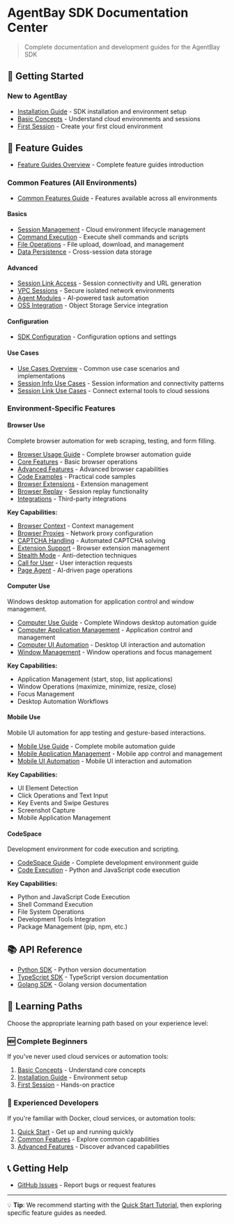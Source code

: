# AgentBay SDK Documentation Center

> Complete documentation and development guides for the AgentBay SDK

## 📖 Getting Started

### New to AgentBay
- [Installation Guide](quickstart/installation.md) - SDK installation and environment setup
- [Basic Concepts](quickstart/basic-concepts.md) - Understand cloud environments and sessions
- [First Session](quickstart/first-session.md) - Create your first cloud environment


## 🔧 Feature Guides

- [Feature Guides Overview](guides/README.md) - Complete feature guides introduction

### Common Features (All Environments)
- [Common Features Guide](guides/common-features/README.md) - Features available across all environments

#### Basics
- [Session Management](guides/common-features/basics/session-management.md) - Cloud environment lifecycle management
- [Command Execution](guides/common-features/basics/command-execution.md) - Execute shell commands and scripts
- [File Operations](guides/common-features/basics/file-operations.md) - File upload, download, and management
- [Data Persistence](guides/common-features/basics/data-persistence.md) - Cross-session data storage

#### Advanced
- [Session Link Access](guides/common-features/advanced/session-link-access.md) - Session connectivity and URL generation
- [VPC Sessions](guides/common-features/advanced/vpc-sessions.md) - Secure isolated network environments
- [Agent Modules](guides/common-features/advanced/agent-modules.md) - AI-powered task automation
- [OSS Integration](guides/common-features/advanced/oss-integration.md) - Object Storage Service integration

#### Configuration
- [SDK Configuration](guides/common-features/configuration/sdk-configuration.md) - Configuration options and settings

#### Use Cases
- [Use Cases Overview](guides/common-features/use-cases/README.md) - Common use case scenarios and implementations
- [Session Info Use Cases](guides/common-features/use-cases/session-info-use-cases.md) - Session information and connectivity patterns
- [Session Link Use Cases](guides/common-features/use-cases/session-link-use-cases.md) - Connect external tools to cloud sessions

### Environment-Specific Features

#### Browser Use
Complete browser automation for web scraping, testing, and form filling.

- [Browser Usage Guide](guides/browser-use/README.md) - Complete browser automation guide
- [Core Features](guides/browser-use/core-features.md) - Basic browser operations
- [Advanced Features](guides/browser-use/advance-features.md) - Advanced browser capabilities
- [Code Examples](guides/browser-use/code-example.md) - Practical code samples
- [Browser Extensions](guides/browser-use/browser-extensions.md) - Extension management
- [Browser Replay](guides/browser-use/browser-replay.md) - Session replay functionality
- [Integrations](guides/browser-use/integrations.md) - Third-party integrations

**Key Capabilities:**
- [Browser Context](guides/browser-use/core-features/browser-context.md) - Context management
- [Browser Proxies](guides/browser-use/core-features/browser-proxies.md) - Network proxy configuration
- [CAPTCHA Handling](guides/browser-use/core-features/captcha.md) - Automated CAPTCHA solving
- [Extension Support](guides/browser-use/core-features/extension.md) - Browser extension management
- [Stealth Mode](guides/browser-use/core-features/stealth-mode.md) - Anti-detection techniques
- [Call for User](guides/browser-use/core-features/call-for-user.md) - User interaction requests
- [Page Agent](guides/browser-use/advance-features/page-use-agent.md) - AI-driven page operations

#### Computer Use
Windows desktop automation for application control and window management.

- [Computer Use Guide](guides/computer-use/README.md) - Complete Windows desktop automation guide
- [Computer Application Management](guides/computer-use/computer-application-management.md) - Application control and management
- [Computer UI Automation](guides/computer-use/computer-ui-automation.md) - Desktop UI interaction and automation
- [Window Management](guides/computer-use/window-management.md) - Window operations and focus management

**Key Capabilities:**
- Application Management (start, stop, list applications)
- Window Operations (maximize, minimize, resize, close)
- Focus Management
- Desktop Automation Workflows

#### Mobile Use
Mobile UI automation for app testing and gesture-based interactions.

- [Mobile Use Guide](guides/mobile-use/README.md) - Complete mobile automation guide
- [Mobile Application Management](guides/mobile-use/mobile-application-management.md) - Mobile app control and management
- [Mobile UI Automation](guides/mobile-use/mobile-ui-automation.md) - Mobile UI interaction and automation

**Key Capabilities:**
- UI Element Detection
- Click Operations and Text Input
- Key Events and Swipe Gestures
- Screenshot Capture
- Mobile Application Management

#### CodeSpace
Development environment for code execution and scripting.

- [CodeSpace Guide](guides/codespace/README.md) - Complete development environment guide
- [Code Execution](guides/codespace/code-execution.md) - Python and JavaScript code execution

**Key Capabilities:**
- Python and JavaScript Code Execution
- Shell Command Execution
- File System Operations
- Development Tools Integration
- Package Management (pip, npm, etc.)

## 📚 API Reference

- [Python SDK](../python/README.md) - Python version documentation
- [TypeScript SDK](../typescript/README.md) - TypeScript version documentation
- [Golang SDK](../golang/README.md) - Golang version documentation

## 🚀 Learning Paths

Choose the appropriate learning path based on your experience level:

### 🆕 Complete Beginners
If you've never used cloud services or automation tools:
1. [Basic Concepts](quickstart/basic-concepts.md) - Understand core concepts
2. [Installation Guide](quickstart/installation.md) - Environment setup
3. [First Session](quickstart/first-session.md) - Hands-on practice

### 🚀 Experienced Developers
If you're familiar with Docker, cloud services, or automation tools:
1. [Quick Start](quickstart/README.md) - Get up and running quickly
2. [Common Features](guides/common-features/README.md) - Explore common capabilities
3. [Advanced Features](guides/common-features/advanced/README.md) - Discover advanced capabilities

## 📞 Getting Help

- [GitHub Issues](https://github.com/aliyun/wuying-agentbay-sdk/issues) - Report bugs or request features

---

💡 **Tip**: We recommend starting with the [Quick Start Tutorial](quickstart/README.md), then exploring specific feature guides as needed.
